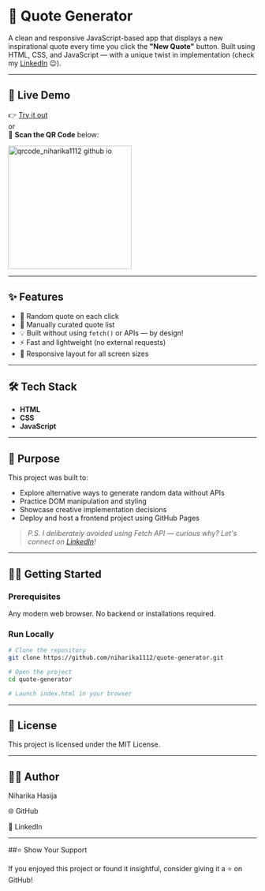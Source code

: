 # **📝 Quote Generator**

A clean and responsive JavaScript-based app that displays a new inspirational quote every time you click the **"New Quote"** button. Built using HTML, CSS, and JavaScript — with a unique twist in implementation (check my [LinkedIn](https://www.linkedin.com/in/niharika-hasija) 😉).

---

## 🚀 Live Demo

👉 [Try it out](https://niharika1112.github.io/quote-generator/)  
or  
📱 **Scan the QR Code** below:

<img width="250" height="250" alt="qrcode_niharika1112 github io" src="https://github.com/user-attachments/assets/b45b079e-f8bd-4c09-9cbd-014929e5c328" />

---

## ✨ Features

- 📜 Random quote on each click
- 🎯 Manually curated quote list
- 💡 Built without using `fetch()` or APIs — by design!
- ⚡ Fast and lightweight (no external requests)
- 📱 Responsive layout for all screen sizes

---

## 🛠️ Tech Stack

- **HTML**
- **CSS**
- **JavaScript**

---

## 🎯 Purpose

This project was built to:

- Explore alternative ways to generate random data without APIs
- Practice DOM manipulation and styling
- Showcase creative implementation decisions
- Deploy and host a frontend project using GitHub Pages

> *P.S. I deliberately avoided using Fetch API — curious why? Let's connect on [LinkedIn](https://www.linkedin.com/in/niharika-hasija)!*

---

## 🧑‍💻 Getting Started

### Prerequisites

Any modern web browser. No backend or installations required.

### Run Locally

```bash
# Clone the repository
git clone https://github.com/niharika1112/quote-generator.git

# Open the project
cd quote-generator

# Launch index.html in your browser
```
---

## 📄 License

This project is licensed under the MIT License.

---

## 🙋‍♀️ Author

Niharika Hasija

🌐 GitHub

🔗 LinkedIn

---

##⭐️ Show Your Support

If you enjoyed this project or found it insightful, consider giving it a ⭐️ on GitHub!
